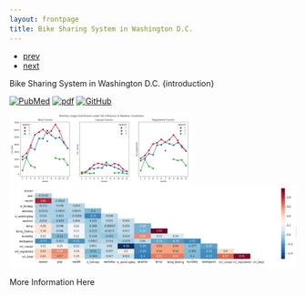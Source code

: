 ```yaml
---
layout: frontpage
title: Bike Sharing System in Washington D.C.
---
```


<div class="navbar">
  <div class="navbar-inner">
      <ul class="nav">
          <li><a href="stockprice.html">prev</a></li>
          <li><a href="poster.html">next</a></li>
      </ul>
  </div>
</div>

Bike Sharing System in Washington D.C.
 {introduction} <br/>

[![PubMed](../icons16/pubmed-icon.png)]()
[![pdf](../icons16/pdf-icon.png)]()
[![GitHub](../icons16/github-icon.png)]()

[![dcbike example](../../assets/publpics/dcbike1.png)]()
 <br/>
[![dcbike example](../../assets/publpics/dcbike2.png)]()

More Information Here
